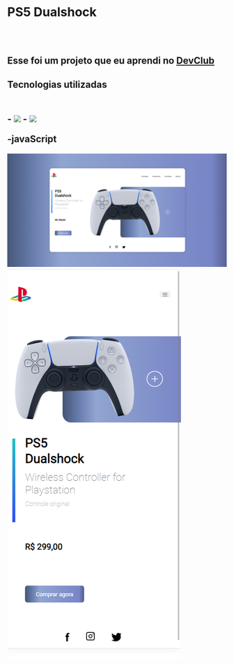 <h1>PS5 Dualshock</h1>
<br>
<br>
<h2>Esse foi um projeto que eu aprendi no <a href="https://rodolfomori.com.br/devclub">DevClub</a></h2>

<h2>Tecnologias utilizadas<h2/>
<br>
    -  <img src="https://img.shields.io/badge/HTML5-E34F26?style=for-the-badge&logo=html5&logoColor=white">
    -  <img src="https://img.shields.io/badge/CSS-239120?&style=for-the-badge&logo=css3&logoColor=white">
  <p>-javaScript<p>

<img src="https://github.com/dantas645089/PS5-Dualshock/blob/master/assets/desktop.png?raw=true">
<img src="https://github.com/dantas645089/PS5-Dualshock/blob/master/assets/mobile.png?raw=true">
